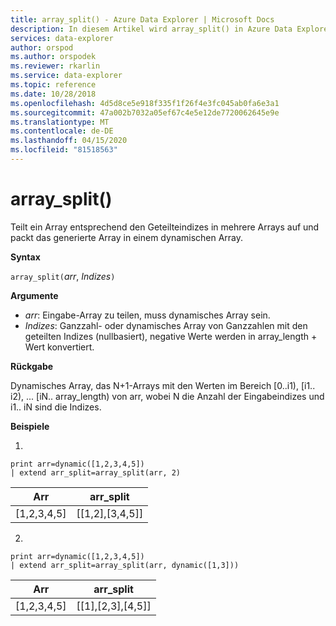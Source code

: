 ```yaml
---
title: array_split() - Azure Data Explorer | Microsoft Docs
description: In diesem Artikel wird array_split() in Azure Data Explorer beschrieben.
services: data-explorer
author: orspod
ms.author: orspodek
ms.reviewer: rkarlin
ms.service: data-explorer
ms.topic: reference
ms.date: 10/28/2018
ms.openlocfilehash: 4d5d8ce5e918f335f1f26f4e3fc045ab0fa6e3a1
ms.sourcegitcommit: 47a002b7032a05ef67c4e5e12de7720062645e9e
ms.translationtype: MT
ms.contentlocale: de-DE
ms.lasthandoff: 04/15/2020
ms.locfileid: "81518563"
---
```

# <a name="array_split"></a>array_split()

Teilt ein Array entsprechend den Geteilteindizes in mehrere Arrays auf und packt das generierte Array in einem dynamischen Array.

**Syntax**

`array_split(`*arr*, *Indizes*`)`

**Argumente**

* *arr*: Eingabe-Array zu teilen, muss dynamisches Array sein.
* *Indizes*: Ganzzahl- oder dynamisches Array von Ganzzahlen mit den geteilten Indizes (nullbasiert), negative Werte werden in array_length + Wert konvertiert.

**Rückgabe**

Dynamisches Array, das N+1-Arrays mit den Werten im Bereich [0..i1), [i1.. i2), ... [iN.. array_length) von arr, wobei N die Anzahl der Eingabeindizes und i1.. iN sind die Indizes.

**Beispiele**

1.
```kusto
print arr=dynamic([1,2,3,4,5]) 
| extend arr_split=array_split(arr, 2)
```
|Arr|arr_split|
|---|---|
|[1,2,3,4,5]|[[1,2],[3,4,5]]|



2.
```kusto
print arr=dynamic([1,2,3,4,5]) 
| extend arr_split=array_split(arr, dynamic([1,3]))
```
|Arr|arr_split|
|---|---|
|[1,2,3,4,5]|[[1],[2,3],[4,5]]|